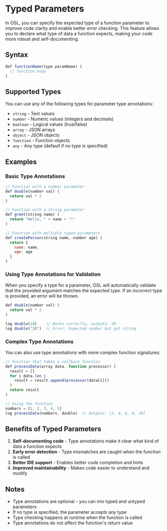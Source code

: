 # Typed Parameters

In OSL, you can specify the expected type of a function parameter to improve code clarity and enable better error checking. This feature allows you to declare what type of data a function expects, making your code more robust and self-documenting.

## Syntax

```javascript
def functionName(type paramName) (
  // function body
)
```

## Supported Types

You can use any of the following types for parameter type annotations:

- `string` - Text values
- `number` - Numeric values (integers and decimals)
- `boolean` - Logical values (true/false)
- `array` - JSON arrays
- `object` - JSON objects
- `function` - Function objects
- `any` - Any type (default if no type is specified)

## Examples

### Basic Type Annotations

```javascript
// Function with a number parameter
def double(number val) (
  return val * 2
)

// Function with a string parameter
def greet(string name) (
  return "Hello, " + name + "!"
)

// Function with multiple typed parameters
def createPerson(string name, number age) (
  return {
    name: name,
    age: age
  }
)
```

### Using Type Annotations for Validation

When you specify a type for a parameter, OSL will automatically validate that the provided argument matches the expected type. If an incorrect type is provided, an error will be thrown.

```javascript
def double(number val) (
  return val * 2
)

log double(10)    // Works correctly, outputs: 20
log double("10")  // Error: Expected number but got string
```

### Complex Type Annotations

You can also use type annotations with more complex function signatures:

```javascript
// Function that takes a callback function
def processData(array data, function processor) (
  result = []
  for i data.len (
    result = result.append(processor(data[i]))
  )
  return result
)

// Using the function
numbers = [1, 2, 3, 4, 5]
log processData(numbers, double)  // Outputs: [2, 4, 6, 8, 10]
```

## Benefits of Typed Parameters

1. **Self-documenting code** - Type annotations make it clear what kind of data a function expects
2. **Early error detection** - Type mismatches are caught when the function is called
3. **Better IDE support** - Enables better code completion and hints
4. **Improved maintainability** - Makes code easier to understand and modify

## Notes

- Type annotations are optional - you can mix typed and untyped parameters
- If no type is specified, the parameter accepts any type
- Type checking happens at runtime when the function is called
- Type annotations do not affect the function's return value 